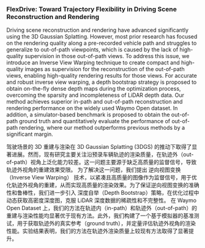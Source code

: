 ### FlexDrive: Toward Trajectory Flexibility in Driving Scene Reconstruction and Rendering

Driving scene reconstruction and rendering have advanced significantly using the 3D Gaussian Splatting. However, most prior research has focused on the rendering quality along a pre-recorded vehicle path and struggles to generalize to out-of-path viewpoints, which is caused by the lack of high-quality supervision in those out-of-path views. To address this issue, we introduce an Inverse View Warping technique to create compact and high-quality images as supervision for the reconstruction of the out-of-path views, enabling high-quality rendering results for those views. For accurate and robust inverse view warping, a depth bootstrap strategy is proposed to obtain on-the-fly dense depth maps during the optimization process, overcoming the sparsity and incompleteness of LiDAR depth data. Our method achieves superior in-path and out-of-path reconstruction and rendering performance on the widely used Waymo Open dataset. In addition, a simulator-based benchmark is proposed to obtain the out-of-path ground truth and quantitatively evaluate the performance of out-of-path rendering, where our method outperforms previous methods by a significant margin.

驾驶场景的 3D 重建与渲染在 3D Gaussian Splatting (3DGS) 的推动下取得了显著进展。然而，现有研究主要关注沿预录车辆轨迹的渲染质量，在轨迹外（out-of-path）视角上泛化能力较差。这一问题主要源于缺乏高质量的监督信号，导致轨迹外视角的重建效果受限。
为了解决这一问题，我们提出 逆向视图变换（Inverse View Warping） 技术，以紧凑且高质量的图像作为监督信号，用于优化轨迹外视角的重建，从而实现高质量的渲染效果。为了保证逆向视图变换的准确性和鲁棒性，我们进一步引入 深度自举（Depth Bootstrap）策略，在优化过程中动态获取高密度深度图，克服 LiDAR 深度数据的稀疏性和不完整性。
在 Waymo Open Dataset 上，我们的方法在轨迹内（in-path）和轨迹外（out-of-path）的重建与渲染性能均显著优于现有方法。此外，我们构建了一个基于模拟器的基准测试，用于获取轨迹外的真实参考（ground truth），并定量评估轨迹外视角的渲染性能。实验结果表明，我们的方法在轨迹外渲染质量上较现有方法取得了显著提升。
